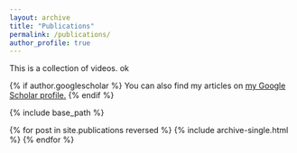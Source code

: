 ```yaml
---
layout: archive
title: "Publications"
permalink: /publications/
author_profile: true
---
```


This is a collection of videos. ok


<nbsp>


{% if author.googlescholar %}
  You can also find my articles on <u><a href="{{author.googlescholar}}">my Google Scholar profile</a>.</u>
{% endif %}

{% include base_path %}

{% for post in site.publications reversed %}
  {% include archive-single.html %}
{% endfor %}
